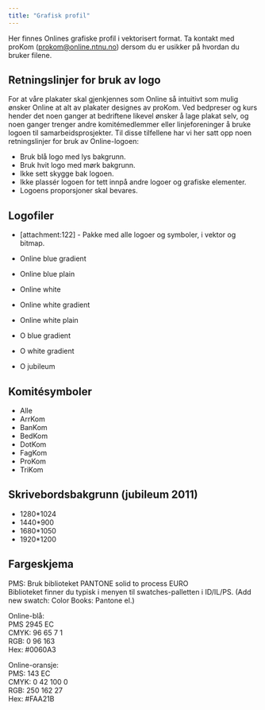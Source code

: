 ```yaml
---
title: "Grafisk profil"
---
```


Her finnes Onlines grafiske profil i vektorisert format. Ta kontakt med proKom (prokom@online.ntnu.no) dersom du er usikker på hvordan du bruker filene.

## Retningslinjer for bruk av logo

For at våre plakater skal gjenkjennes som Online så intuitivt som mulig ønsker Online at alt av plakater designes av proKom. Ved bedpreser og kurs hender det noen ganger at bedriftene likevel ønsker å lage plakat selv, og noen ganger trenger andre komitémedlemmer eller linjeforeninger å bruke logoen til samarbeidsprosjekter. Til disse tilfellene har vi her satt opp noen retningslinjer for bruk av Online-logoen:


* Bruk blå logo med lys bakgrunn.
* Bruk hvit logo med mørk bakgrunn.
* Ikke sett skygge bak logoen.
* Ikke plassér logoen for tett innpå andre logoer og grafiske elementer.
* Logoens proporsjoner skal bevares.

## Logofiler

* [attachment:122] - Pakke med alle logoer og symboler, i vektor og bitmap.
* Online blue gradient
* Online blue plain
* Online white
* Online white gradient
* Online white plain

* O blue gradient
* O white gradient
* O jubileum

## Komitésymboler

* Alle
* ArrKom
* BanKom
* BedKom
* DotKom
* FagKom
* ProKom
* TriKom

## Skrivebordsbakgrunn (jubileum 2011)

* 1280*1024
* 1440*900
* 1680*1050
* 1920*1200

## Fargeskjema

PMS: Bruk biblioteket PANTONE solid to process EURO  
Biblioteket finner du typisk i menyen til swatches-palletten i ID/IL/PS. (Add new swatch: Color Books: Pantone el.)

Online-blå:  
PMS 2945 EC  
CMYK: 96 65 7 1  
RGB: 0 96 163  
Hex: #0060A3  

Online-oransje:  
PMS: 143 EC  
CMYK: 0 42 100 0  
RGB: 250 162 27  
Hex: #FAA21B  